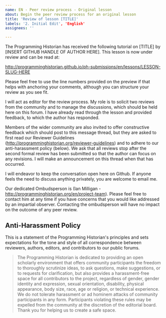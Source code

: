 ```yaml
---
name: EN - Peer review process - Original lesson
about: Begin the peer review process for an original lesson
title: 'Review of lesson [TITLE]'
labels: '2. Initial Edit', 'English'
assignees: ''

---
```


The Programming Historian has received the following tutorial on [TITLE] by [INSERT GITHUB HANDLE OF AUTHOR HERE]. This lesson is now under review and can be read at:

http://programminghistorian.github.io/ph-submissions/en/lessons/LESSON-SLUG-HERE

Please feel free to use the line numbers provided on the preview if that helps with anchoring your comments, although you can structure your review as you see fit.

I will act as editor for the review process. My role is to solicit two reviews from the community and to manage the discussions, which should be held here on this forum. I have already read through the lesson and provided feedback, to which the author has responded.

Members of the wider community are also invited to offer constructive feedback which should post to this message thread, but they are asked to first read our Reviewer Guidelines (http://programminghistorian.org/reviewer-guidelines) and to adhere to our anti-harassment policy (below). We ask that all reviews stop after the second formal review has been submitted so that the author can focus on any revisions. I will make an announcement on this thread when that has occurred.

I will endeavor to keep the conversation open here on Github. If anyone feels the need to discuss anything privately, you are welcome to email me. 

Our dedicated Ombudsperson is (Ian Milligan - http://programminghistorian.org/en/project-team). Please feel free to contact him at any time if you have concerns that you would like addressed by an impartial observer. Contacting the ombudsperson will have no impact on the outcome of any peer review.

## Anti-Harassment Policy

This is a statement of the Programming Historian's principles and sets expectations for the tone and style of all correspondence between reviewers, authors, editors, and contributors to our public forums.

> The Programming Historian is dedicated to providing an open scholarly environment that offers community participants the freedom to thoroughly scrutinize ideas, to ask questions, make suggestions, or to requests for clarification, but also provides a harassment-free space for all contributors to the project, regardless of gender, gender identity and expression, sexual orientation, disability, physical appearance, body size, race, age or religion, or technical experience. We do not tolerate harassment or ad hominem attacks of community participants in any form. Participants violating these rules may be expelled from the community at the discretion of the editorial board. Thank you for helping us to create a safe space.
 
